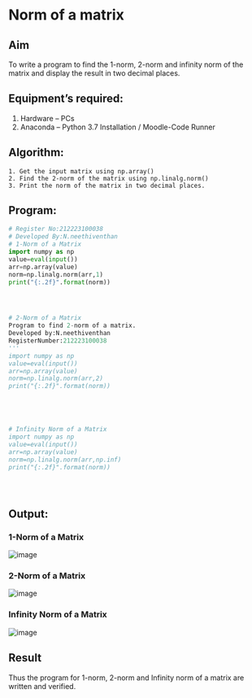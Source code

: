 # Norm of a matrix
## Aim
To write a program to find the 1-norm, 2-norm and infinity norm of the matrix and display the result in two decimal places.
## Equipment’s required:
1.	Hardware – PCs
2.	Anaconda – Python 3.7 Installation / Moodle-Code Runner
## Algorithm:
	1. Get the input matrix using np.array()   
    2. Find the 2-norm of the matrix using np.linalg.norm()
	3. Print the norm of the matrix in two decimal places.
## Program:
```Python
# Register No:212223100038
# Developed By:N.neethiventhan 
# 1-Norm of a Matrix
import numpy as np
value=eval(input())
arr=np.array(value)
norm=np.linalg.norm(arr,1)
print("{:.2f}".format(norm))




# 2-Norm of a Matrix
Program to find 2-norm of a matrix.
Developed by:N.neethiventhan
RegisterNumber:212223100038 
'''
import numpy as np
value=eval(input())
arr=np.array(value)
norm=np.linalg.norm(arr,2)
print("{:.2f}".format(norm))





# Infinity Norm of a Matrix
import numpy as np
value=eval(input())
arr=np.array(value)
norm=np.linalg.norm(arr,np.inf)
print("{:.2f}".format(norm))





```
## Output:
### 1-Norm of a Matrix
![image](https://github.com/Neethiventhan123/Norm-of-a-matrix/assets/148514848/7618b742-7b22-4c89-9259-cf86a416091f)


### 2-Norm of a Matrix
![image](https://github.com/Neethiventhan123/Norm-of-a-matrix/assets/148514848/aab930ea-0ab2-4379-810c-01a7b68feca8)



### Infinity Norm of a Matrix
![image](https://github.com/Neethiventhan123/Norm-of-a-matrix/assets/148514848/076b3830-7e21-4bb8-9f44-204686379663)


## Result
Thus the program for 1-norm, 2-norm and Infinity norm of a matrix are written and verified.

